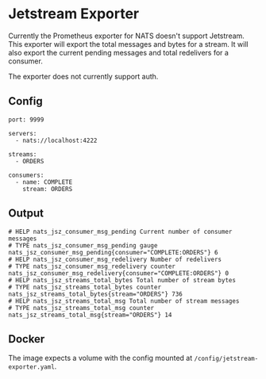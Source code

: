 # Jetstream Exporter

Currently the Prometheus exporter for NATS doesn't support Jetstream. This exporter will export
the total messages and bytes for a stream. It will also export the current pending messages and 
total redelivers for a consumer.

The exporter does not currently support auth.

## Config
```
port: 9999

servers:
  - nats://localhost:4222

streams:
  - ORDERS

consumers:
  - name: COMPLETE
    stream: ORDERS
```

## Output

```
# HELP nats_jsz_consumer_msg_pending Current number of consumer messages
# TYPE nats_jsz_consumer_msg_pending gauge
nats_jsz_consumer_msg_pending{consumer="COMPLETE:ORDERS"} 6
# HELP nats_jsz_consumer_msg_redelivery Number of redelivers
# TYPE nats_jsz_consumer_msg_redelivery counter
nats_jsz_consumer_msg_redelivery{consumer="COMPLETE:ORDERS"} 0
# HELP nats_jsz_streams_total_bytes Total number of stream bytes
# TYPE nats_jsz_streams_total_bytes counter
nats_jsz_streams_total_bytes{stream="ORDERS"} 736
# HELP nats_jsz_streams_total_msg Total number of stream messages
# TYPE nats_jsz_streams_total_msg counter
nats_jsz_streams_total_msg{stream="ORDERS"} 14
```

## Docker
The image expects a volume with the config mounted at `/config/jetstream-exporter.yaml`.
